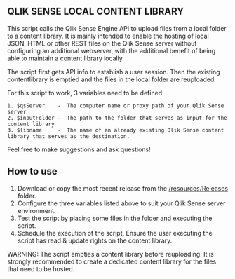 ## QLIK SENSE LOCAL CONTENT LIBRARY
  
This script calls the Qlik Sense Engine API to upload files from a local folder to a content library. It is mainly intended to enable the hosting of local JSON, HTML or other REST files on the Qlik Sense server without configuring an additional webserver, with the additional benefit of being able to maintain a content library locally. 

The script first gets API info to establish a user session. Then the existing contentlibrary is emptied and the files in the local folder are reuploaded.

For this script to work, 3 variables need to be defined:
    
    1. $qsServer    -  The computer name or proxy path of your Qlik Sense server 
    2. $inputFolder -  The path to the folder that serves as input for the content library 
    3. $libname     -  The name of an already existing Qlik Sense content library that serves as the destination.

Feel free to make suggestions and ask questions!

## How to use

1. Download or copy the most recent release from the [/resources/Releases](https://github.com/Yeseh/QlikSense-LCL/tree/master/Resources/Releases) folder.
2. Configure the three variables listed above to suit your Qlik Sense server environment.
3. Test the script by placing some files in the folder and executing the script.
4. Schedule the execution of the script. Ensure the user executing the script has read & update rights on the content library.

WARNING: The script empties a content library before reuploading. It is strongly recommended to create a dedicated content library for the files that need to be hosted.
